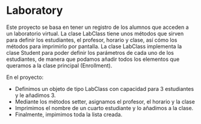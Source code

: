 # Laboratory

Este proyecto se basa en tener un registro de los alumnos que acceden a un laboratorio virtual.
La clase LabClass tiene unos métodos que sirven para definir los estudiantes, el profesor, horario y clase, así cómo los métodos para imprimirlo por pantalla.
La clase LabClass implementa la clase Student para poder definir los parámetros de cada uno de los estudiantes, de manera que podamos añadir todos los elementos que queramos a la clase principal (Enrollment).

En el proyecto:
- Definimos un objeto de tipo LabClass con capacidad para 3 estudiantes y le añadimos 3.
- Mediante los métodos setter, asignamos el profesor, el horario y la clase
- Imprimimos el nombre de un cuarto estudiante y lo añadimos a la clase.
- Finalmente, impimimos toda la lista creada.
